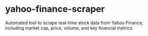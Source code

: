 # yahoo-finance-scraper
Automated tool to scrape real-time stock data from Yahoo Finance, including market cap, price, volume, and key financial metrics
